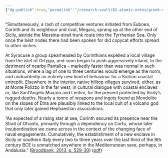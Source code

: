 ```yaml
---
{"dg-publish":true,"permalink":"/research-vault/02-atomic-notes/greek-colonization-from-euboea-corinth-and-megara-competed-for-control-on-sicily-with-syracuse-as-a-prime-example/"}
---
```


“Simultaneously, a rash of competitive ventures initiated from Euboea, Corinth and its neighbour and rival, Megara, sprang up at the other end of Sicily, astride the Messina-strait trunk route into the Tyrrhenian Sea. Only once the best nodes there had been spoken for did copycat efforts spread to other niches.

At Syracuse a group spearheaded by Corinthians expelled a local village from the islet of Ortygia, and soon began to push aggressively inland, to the detriment of nearby Pantalica – markedly faster than was normal in such situations, where a lag of one to three centuries would emerge as the norm, and undoubtedly an entirely new kind of behaviour for a Sicilian coastal entrepôt. Elsewhere in the interior, native hilltop villages survived, either, as at Monte Polizzo in the far west, in cultural dialogue with coastal enclaves or, like Sant’Angelo Muxaro and Lentini, for the present protected by Sicily’s rugged depths. Nearly a tonne of weapons and ingots found at Mendolito on the slopes of Etna are plausibly linked to the local cult of a volcano god that only later gained Hephaestian associations.

“As expected of a rising star at sea, Corinth secured its presence near the Strait of Otranto, primarily through a dependency on Corfu, whose later insubordination we came across in the context of the changing face of naval engagements. Cumulatively, the establishment of a new enclave in Sicily or southern Italy every two to three years over the last third of the 8th century BCE is unmatched anywhere in the Mediterranean save, perhaps, in Andalusia.” ([Broodbank, 2013, p. 529-30](zotero://select/library/items/IR54JIQG)) ([pdf](zotero://open-pdf/library/items/85K7BT2G?page=496&annotation=AEH5Z25W))